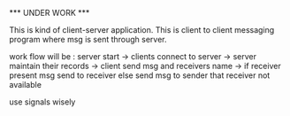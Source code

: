 *** UNDER WORK ***

This is kind of client-server application.
This is client to client messaging program where msg is sent through server.

work flow will be : 
server start -> clients connect to server -> server maintain their records -> client send msg and receivers name 
-> if receiver present msg send to receiver else send msg to sender that receiver not available

use signals wisely


